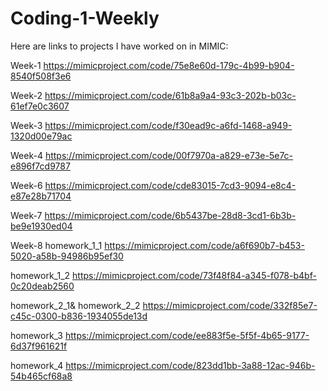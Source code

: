 # Coding-1-Weekly
Here are links to projects I have worked on in MIMIC:

Week-1
https://mimicproject.com/code/75e8e60d-179c-4b99-b904-8540f508f3e6

Week-2
https://mimicproject.com/code/61b8a9a4-93c3-202b-b03c-61ef7e0c3607

Week-3
https://mimicproject.com/code/f30ead9c-a6fd-1468-a949-1320d00e79ac

Week-4
https://mimicproject.com/code/00f7970a-a829-e73e-5e7c-e896f7cd9787

Week-6
https://mimicproject.com/code/cde83015-7cd3-9094-e8c4-e87e28b71704

Week-7
https://mimicproject.com/code/6b5437be-28d8-3cd1-6b3b-be9e1930ed04

Week-8
homework_1_1
https://mimicproject.com/code/a6f690b7-b453-5020-a58b-94986b95ef30

homework_1_2
https://mimicproject.com/code/73f48f84-a345-f078-b4bf-0c20deab2560

homework_2_1& homework_2_2
https://mimicproject.com/code/332f85e7-c45c-0300-b836-1934055de13d

homework_3
https://mimicproject.com/code/ee883f5e-5f5f-4b65-9177-6d37f961621f

homework_4
https://mimicproject.com/code/823dd1bb-3a88-12ac-946b-54b465cf68a8
